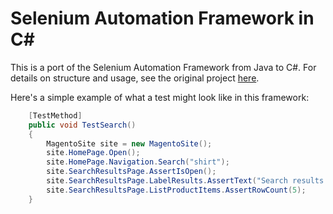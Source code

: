 ﻿# Selenium Automation Framework in C#

This is a port of the Selenium Automation Framework from Java to C#.
For details on structure and usage, see the original project [here](https://github.com/koranke/UIFramework).

Here's a simple example of what a test might look like in this framework:

```csharp
    [TestMethod]
    public void TestSearch()
    {
        MagentoSite site = new MagentoSite();
        site.HomePage.Open();
        site.HomePage.Navigation.Search("shirt");
        site.SearchResultsPage.AssertIsOpen();
        site.SearchResultsPage.LabelResults.AssertText("Search results for: 'shirt'");
        site.SearchResultsPage.ListProductItems.AssertRowCount(5);
    }

```